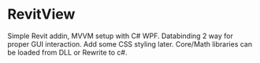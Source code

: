 # RevitView

Simple Revit addin, MVVM setup with C# WPF.  Databinding 2 way for proper GUI interaction. Add some CSS styling later. Core/Math libraries can be loaded from DLL or Rewrite to c#.
